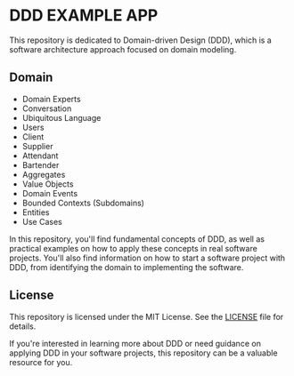 # DDD EXAMPLE APP

This repository is dedicated to Domain-driven Design (DDD), which is a software architecture approach focused on domain modeling.

## Domain

- Domain Experts
- Conversation
- Ubiquitous Language
- Users
- Client
- Supplier
- Attendant
- Bartender
- Aggregates
- Value Objects
- Domain Events
- Bounded Contexts (Subdomains)
- Entities
- Use Cases

In this repository, you'll find fundamental concepts of DDD, as well as practical examples on how to apply these concepts in real software projects. You'll also find information on how to start a software project with DDD, from identifying the domain to implementing the software.

## License

This repository is licensed under the MIT License. See the [LICENSE](/LICENSE) file for details.

If you're interested in learning more about DDD or need guidance on applying DDD in your software projects, this repository can be a valuable resource for you.
